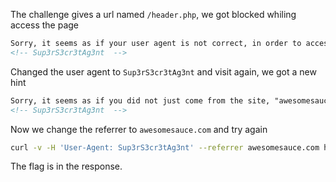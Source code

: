 The challenge gives a url named ``/header.php``, we got blocked whiling access the page

```html
Sorry, it seems as if your user agent is not correct, in order to access this website. The one you supplied is: chrome 
<!-- Sup3rS3cr3tAg3nt  -->
```

Changed the user agent to ``Sup3rS3cr3tAg3nt`` and visit again, we got a new hint

```html
Sorry, it seems as if you did not just come from the site, "awesomesauce.com".                  
<!-- Sup3rS3cr3tAg3nt  -->
```

Now we change the referrer to ``awesomesauce.com`` and try again

```bash
curl -v -H 'User-Agent: Sup3rS3cr3tAg3nt' --referrer awesomesauce.com http://165.227.106.113/header.php
```

The flag is in the response.
